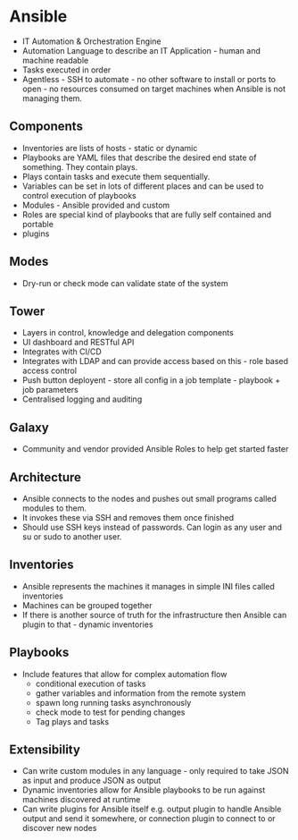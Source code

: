 # Ansible

* IT Automation & Orchestration Engine
* Automation Language to describe an IT Application - human and machine readable
* Tasks executed in order
* Agentless - SSH to automate - no other software to install or ports to open - no resources consumed on target machines when Ansible is not managing them.

## Components

* Inventories are lists of hosts - static or dynamic
* Playbooks are YAML files that describe the desired end state of something. They contain plays.
* Plays contain tasks and execute them sequentially.
* Variables can be set in lots of different places and can be used to control execution of playbooks
* Modules - Ansible provided and custom
* Roles are special kind of playbooks that are fully self contained and portable
* plugins

## Modes
* Dry-run or check mode can validate state of the system

## Tower
* Layers in control, knowledge and delegation components
* UI dashboard and RESTful API
* Integrates with CI/CD
* Integrates with LDAP and can provide access based on this - role based access control
* Push button deployent - store all config in a job template - playbook + job parameters
* Centralised logging and auditing

## Galaxy
* Community and vendor provided Ansible Roles to help get started faster

## Architecture
* Ansible connects to the nodes and pushes out small programs called modules to them.
* It invokes these via SSH and removes them once finished
* Should use SSH keys instead of passwords. Can login as any user and su or sudo to another user.

## Inventories
* Ansible represents the machines it manages in simple INI files called inventories
* Machines can be grouped together
* If there is another source of truth for the infrastructure then Ansible can plugin to that - dynamic inventories

## Playbooks
* Include features that allow for complex automation flow
    * conditional execution of tasks
    * gather variables and information from the remote system
    * spawn long running tasks asynchronously
    * check mode to test for pending changes
    * Tag plays and tasks

## Extensibility

* Can write custom modules in any language - only required to take JSON as input and produce JSON as output
* Dynamic inventories allow for Ansible playbooks to be run against machines discovered at runtime
* Can write plugins for Ansible itself e.g. output plugin to handle Ansible output and send it somewhere, or connection plugin to connect to or discover new nodes


